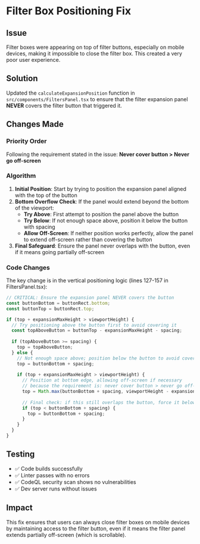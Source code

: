 # Filter Box Positioning Fix

## Issue
Filter boxes were appearing on top of filter buttons, especially on mobile devices, making it impossible to close the filter box. This created a very poor user experience.

## Solution
Updated the `calculateExpansionPosition` function in `src/components/FiltersPanel.tsx` to ensure that the filter expansion panel **NEVER** covers the filter button that triggered it.

## Changes Made

### Priority Order
Following the requirement stated in the issue: **Never cover button > Never go off-screen**

### Algorithm
1. **Initial Position**: Start by trying to position the expansion panel aligned with the top of the button
2. **Bottom Overflow Check**: If the panel would extend beyond the bottom of the viewport:
   - **Try Above**: First attempt to position the panel above the button
   - **Try Below**: If not enough space above, position it below the button with spacing
   - **Allow Off-Screen**: If neither position works perfectly, allow the panel to extend off-screen rather than covering the button
3. **Final Safeguard**: Ensure the panel never overlaps with the button, even if it means going partially off-screen

### Code Changes
The key change is in the vertical positioning logic (lines 127-157 in FiltersPanel.tsx):

```typescript
// CRITICAL: Ensure the expansion panel NEVER covers the button
const buttonBottom = buttonRect.bottom;
const buttonTop = buttonRect.top;

if (top + expansionMaxHeight > viewportHeight) {
  // Try positioning above the button first to avoid covering it
  const topAboveButton = buttonTop - expansionMaxHeight - spacing;
  
  if (topAboveButton >= spacing) {
    top = topAboveButton;
  } else {
    // Not enough space above; position below the button to avoid covering it
    top = buttonBottom + spacing;
    
    if (top + expansionMaxHeight > viewportHeight) {
      // Position at bottom edge, allowing off-screen if necessary
      // because the requirement is: never cover button > never go off-screen
      top = Math.max(buttonBottom + spacing, viewportHeight - expansionMaxHeight - spacing);
      
      // Final check: if this still overlaps the button, force it below
      if (top < buttonBottom + spacing) {
        top = buttonBottom + spacing;
      }
    }
  }
}
```

## Testing
- ✅ Code builds successfully
- ✅ Linter passes with no errors
- ✅ CodeQL security scan shows no vulnerabilities
- ✅ Dev server runs without issues

## Impact
This fix ensures that users can always close filter boxes on mobile devices by maintaining access to the filter button, even if it means the filter panel extends partially off-screen (which is scrollable).
